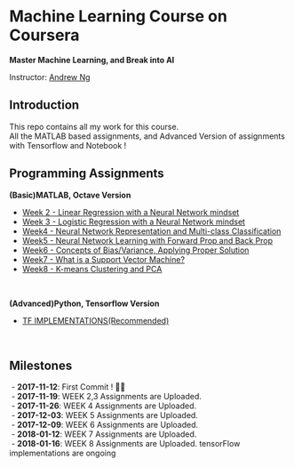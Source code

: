 # Machine Learning Course on Coursera

**Master Machine Learning, and Break into AI**

Instructor: [Andrew Ng](http://www.andrewng.org/)

## Introduction

This repo contains all my work for this course. </br>
All the MATLAB based assignments, and Advanced Version of assignments with Tensorflow and Notebook ! </br>

## Programming Assignments

**(Basic)MATLAB, Octave Version**

  - [Week 2 - Linear Regression with a Neural Network mindset](https://github.com/gicheonkang/deep-learning-coursera/tree/master/week2)
  - [Week 3 - Logistic Regression with a Neural Network mindset](https://github.com/gicheonkang/deep-learning-coursera/tree/master/week3) </br>
  - [Week4 - Neural Network Representation and Multi-class Classification](https://github.com/gicheonkang/machine-learning-coursera/tree/master/week4)
  - [Week5 - Neural Network Learning with Forward Prop and Back Prop](https://github.com/gicheonkang/machine-learning-coursera/tree/master/week5) </br>
  - [Week6 - Concepts of Bias/Variance, Applying Proper Solution](https://github.com/gicheonkang/machine-learning-coursera/tree/master/week6) </br>
  - [Week7 - What is a Support Vector Machine?](https://github.com/gicheonkang/machine-learning-coursera/tree/master/week7)
  - [Week8 - K-means Clustering and PCA](https://github.com/gicheonkang/machine-learning-coursera/tree/master/week8)
 
 </br>

**(Advanced)Python, Tensorflow Version**
  
  - [TF IMPLEMENTATIONS(Recommended)](https://github.com/gicheonkang/machine-learning-coursera/tree/master/tf_implementation)
  

 </br>

## Milestones

  - **2017-11-12**: First Commit ! ✌🏻 </br>
  - **2017-11-19**: WEEK 2,3 Assignments are Uploaded.</br>
  - **2017-11-26**: WEEK 4 Assignments are Uploaded.</br>
  - **2017-12-03**: WEEK 5 Assignments are Uploaded.</br>
  - **2017-12-09**: WEEK 6 Assignments are Uploaded.</br>
  - **2018-01-12**: WEEK 7 Assignments are Uploaded.</br>
  - **2018-01-16**: WEEK 8 Assignments are Uploaded. tensorFlow implementations are ongoing</br>


